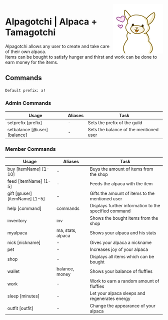 <img align="right" src="src/main/resources/assets/avatar.png" alt="Avatar"/>

# Alpagotchi | Alpaca + Tamagotchi

Alpagotchi allows any user to create and take care of their own alpaca.  \
Items can be bought to satisfy hunger and thirst and work can be done to earn money for the items.

## Commands

`Default prefix: a!`

### Admin Commands

| Usage        | Aliases        | Task           | 
| -------------| ---------------| ---------------| 
| setprefix [prefix] | - | Sets the prefix of the guild |
| setbalance [@user] [balance] | - | Sets the balance of the mentioned user |

### Member Commands

| Usage        | Aliases        | Task           | 
| -------------| ---------------| ---------------| 
| buy [itemName] [1-10] | - | Buys the amount of items from the shop |
| feed [itemName] [1-5] | - | Feeds the alpaca with the item |
| gift [@user] [itemName] [1-5] | - | Gifts the amount of items to the mentioned user |
| help [command] | commands | Displays further information to the specified command |
| inventory | inv | Shows the bought items from the shop |
| myalpaca | ma, stats, alpaca | Shows your alpaca and his stats |
| nick [nickname] | - | Gives your alpaca a nickname |
| pet | - | Increases joy of your alpaca |
| shop | - | Displays all items which can be bought |
| wallet | balance, money | Shows your balance of fluffies |
| work | - | Work to earn a random amount of fluffies |
| sleep [minutes] | - | Let your alpaca sleeps  and regenerates energy |
| outfit [outfit] | - | Change the appearance of your alpaca |
